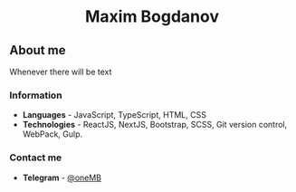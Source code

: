 <h1 align="center"> Maxim Bogdanov </h1> 

## About me
Whenever there will be text
### Information
- **Languages** - JavaScript, TypeScript, HTML, CSS
- **Technologies** - ReactJS, NextJS, Bootstrap, SCSS, Git version control, WebPack, Gulp.
### Contact me
- **Telegram** - [@oneMB](https://t.me/oneMB)
